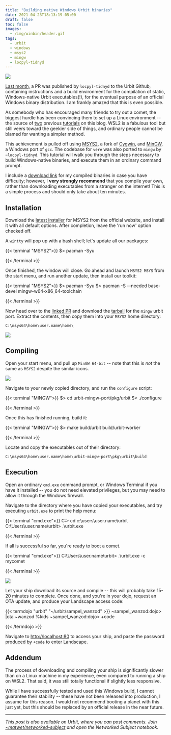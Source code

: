 ```yaml
---
title: "Building native Windows Urbit binaries"
date: 2021-04-23T18:13:19-05:00
draft: false
toc: false
images:
  - /img/winbin/header.gif
tags: 
  - urbit
  - windows
  - msys2
  - mingw
  - locpyl-tidnyd
---
```


![](/img/winbin/header.gif)

[Last month,](https://github.com/urbit/urbit/pull/4675) a PR was published by `locpyl-tidnyd` to the Urbit Github, containing instructions and a build environment for the compilation of static, Windows-native Urbit executables(!), for the eventual purpose of an official Windows binary distribution. I am frankly amazed that this is even possible.

As somebody who has encouraged many friends to try out a comet, the biggest hurdle has been convincing them to set up a Linux environment -- the source of [two](http://localhost:1313/posts/urbit-wsl2/) previous [tutorials](http://localhost:1313/posts/urbit-windows-docker/) on this blog. WSL2 is a fabulous tool but still veers toward the geekier side of things, and ordinary people cannot be blamed for wanting a simpler method.

This achievement is pulled off using [MSYS2](https://www.msys2.org/), a fork of [Cygwin](https://www.cygwin.com/), and [MinGW](https://sourceforge.net/projects/mingw/), a Windows port of `gcc`. The codebase for `vere` was also ported to `mingw` by `~locpyl-tidnyd`. This tutorial will walk you through the steps necessary to build Windows-native binaries, and execute them in an ordinary command prompt. 

I include a [download link](https://urbits3.ams3.digitaloceanspaces.com/sitful-hatred/urbit-1.3-win.zip) for my compiled binaries in case you have difficulty; however, I **very strongly recommend** that you compile your own, rather than downloading executables from a stranger on the internet! This is a simple process and should only take about ten minutes.

## Installation

Download the [latest installer](https://www.msys2.org/) for MSYS2 from the official website, and install it with all default options. After completion, leave the 'run now' option checked off.

A `wintty` will pop up with a bash shell; let's update all our packages:

{{< terminal "MSYS2">}}
$> pacman -Syu
 
 
{{< /terminal >}}

Once finished, the window will close. Go ahead and launch `MSYS2 MSYS` from the start menu, and run another update, then install our toolkit: 

{{< terminal "MSYS2">}}
$> pacman -Syu
$> pacman -S --needed base-devel mingw-w64-x86_64-toolchain
 
 
{{< /terminal >}}

Now head over to the [linked PR](https://github.com/urbit/urbit/pull/4675) and download the [tarball](https://github.com/locpyl-tidnyd/urbit/archive/refs/heads/mingw-port.zip) for the `mingw` urbit port. Extract the contents, then copy them into your `MSYS2` home directory: 

```
C:\msys64\home\user.name\home\
```

![](/img/winbin/6.png)

## Compiling

Open your start menu, and pull up `MinGW 64-bit` -- note that this is *not* the same as `MSYS2` despite the similar icons.

![](/img/winbin/5.png)

Navigate to your newly copied directory, and run the `configure` script:

{{< terminal "MINGW">}}
$> cd urbit-mingw-port/pkg/urbit
$> ./configure

 
{{< /terminal >}}


Once this has finished running, build it:

{{< terminal "MINGW">}}
$> make build/urbit build/urbit-worker

 
{{< /terminal >}}

Locate and copy the executables out of their directory:

```
C:\msys64\home\user.name\home\urbit-mingw-port\pkg\urbit\build
``` 

## Execution

Open an ordinary `cmd.exe` command prompt, or Windows Terminal if you have it installed -- you do not need elevated privileges, but you may need to allow it through the Windows firewall. 

Navigate to the directory where you have copied your executables, and try executing `urbit.exe` to print the help menu:

{{< terminal "cmd.exe">}}
C:\> cd c:\users\user.name\urbit
C:\Users\user.name\urbit> .\urbit.exe

 
{{< /terminal >}}

If all is successful so far, you're ready to boot a comet.

{{< terminal "cmd.exe">}}
C:\Users\user.name\urbit> .\urbit.exe -c mycomet

 
{{< /terminal >}}


![](/img/winbin/8.png)

Let your ship download its source and compile -- this will probably take 15-20 minutes to complete. Once done, and you're in your dojo, request an OTA update, and produce your Landscape access code:

{{< termdojo "urbit" "~/urbit/sampel_wanzod" >}}
~sampel_wanzod:dojo> |ota ~wanzod %kids
~sampel_wanzod:dojo> +code
 
  
{{< /termdojo >}}

Navigate to [http://localhost:80](http://localhost:80) to access your ship, and paste the password produced by `+code` to enter Landscape. 

## Addendum

The process of downloading and compiling your ship is significantly slower than on a Linux machine in my experience, even compared to running a ship on WSL2. That said, it was still totally functional if slightly less responsive.

While I have successfully tested and used this Windows build, I cannot guarantee their stability -- these have not been released into production, I assume for this reason. I would not recommend booting a planet with this just yet, but this should be replaced by an official release in the near future.

---

*This post is also available on Urbit, where you can post comments. Join [~matwet/networked-subject](web+urbitgraph://group/~matwet/networked-subject/) and open the Networked Subject notebook.*